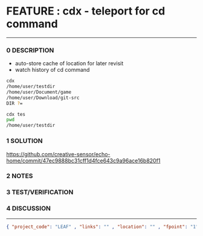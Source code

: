 # FEATURE : cdx - teleport for cd command
--------------------------------
### 0 DESCRIPTION

- auto-store cache of location for later revisit
- watch history of cd command

```bash
cdx
/home/user/testdir
/home/user/Document/game
/home/user/Download/git-src
DIR ?= 

cdx tes
pwd
/home/user/testdir
```

### 1 SOLUTION

https://github.com/creative-sensor/echo-home/commit/47ec9888bc31cff1d4fce643c9a96ace16b820f1


### 2 NOTES


### 3 TEST/VERIFICATION


### 4 DISCUSSION



--------------------------------
```json
{ "project_code": "LEAF" , "links": "" , "location": "" , "fpoint": "1" }
```
